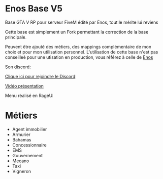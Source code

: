 # Enos Base V5
Base GTA V RP pour serveur FiveM édité par Enos, tout le mérite lui reviens

Cette base est simplement un Fork permettant la correction de la base principale.

Peuvent être ajouté des métiers, des mappings complémentaire de mon choix et pour mon utilisation personnel.
L'utilisation de cette base n'est pas conseilleé pour une utisation en production, vous référez à celle de [Enos](https://github.com/Five-Devv/Enos-Base-V5)

Son discord:

[Clique ici pour rejoindre le Discord](https://discord.gg/pRXCnA8)

[Vidéo présentation](https://youtu.be/RrDlQAdri6s)


Menu réalisé en RageUI

# Métiers
 - Agent immobilier
 - Armurier
 - Bahamas
 - Concessionnaire
 - EMS
 - Gouvernement
 - Mecano
 - Taxi
 - Vigneron
 
